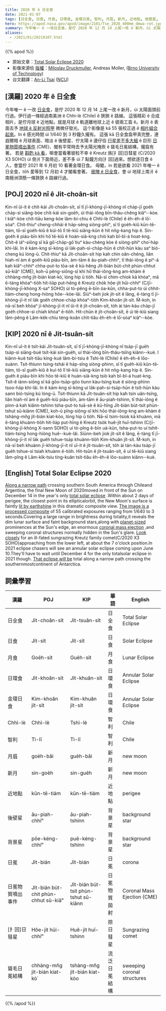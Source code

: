 ```yaml
---
title: 2020 年 ê 日全食
date: 2021-01-07
tags: [日全食, 日食, 月食, 日環食, 金環日食, 智利, 月眉, 新月, 近地點, 後壁星, 背景星, 日冕, 聳毛日冕, 日冕物質噴出事件, CME]
hero: https://apod.nasa.gov/apod/image/2101/Tse_2020_400mm_dmwa-rot.jpg
summary: 今年唯一 ê 一改日全食，是佇 2020 年 12 月 14 上尾一改 ê 新月，úi 太陽面頭前行過。
aliases:
  - /2021/01/20210107.html
---
```


{{% apod %}}

- 原始文章：[Total Solar Eclipse 2020](https://apod.nasa.gov/apod/ap210107.html)
- 影像來源佮 [版權](https://apod.nasa.gov/apod/lib/about_apod.html#srapply)：[Miloslav Druckmuller](http://www.zam.fme.vutbr.cz/~druck/Index.htm), Andreas Moller, ([Brno University of Technology](http://www.vutbr.cz/en/))
- 台文翻譯：[An-Li Tsai](mailto:thianbun.taigi@gmail.com) ([NCU](https://www.astro.ncu.edu.tw))

## [漢羅] 2020 年 ê 日全食

今年唯一 ê 一改 [日全食](https://apod.nasa.gov/apod/ap201218.html)，是佇 2020 年 12 月 14 上尾一改 ê 新月，úi 太陽面頭前行過。伊行過一條經過南美洲 ê Chhì-lè (Chile) ê 狹狹 ê 路線。
這張精彩 ê 合成相片，是佇月球 ê 近地點，就是月球 ê 軌道離地球上近 ê 彼兩工翕 ê。新月 ê 表面去予 [地球 ê 反射光照甲](https://apod.nasa.gov/apod/ap170831.html) 微微仔發光。
這个影像是 kā 55 張校正過 ê [相片組合起來](http://www.zam.fme.vutbr.cz/~druck/Eclipse/Ecl2020a/Tse2020_400mm_wa/0-info.htm)。In ê 感光時間 úi 1/640 到 3 秒鐘久攏有。
這張 kā 日全食翕甲真完整，連遐爾暗 ê 月球表面、暗淡 ê 後壁星、佇太陽 ê 邊仔佮 [行星差不多大細](https://www.nasa.gov/content/goddard/what-is-a-solar-prominence) ê 巨形 [日冕物質噴出事件](https://solarscience.msfc.nasa.gov/CMEs.shtml) (CME)、閣有平常時去予太陽光掩崁 ê 聳毛日冕結構，攏翕有著。
若是 [斟酌 kā 看](https://www.nasa.gov/feature/goddard/2020/recently-discovered-comet-seen-during-2020-total-solar-eclipse-SOHO/)，嘛會當看著彼粒不幸 ê Kreutz 族[扌回]日彗星 (C/2020 X3 SOHO) úi 倒爿下面倚近，差不多 úi 7 點鐘方向[扌回]過來。想欲逐日食 ê 人，會當佇 2021 年 6 月初 10 看著金環日食。
毋閣，in 若是欲看 2021 年唯一 ê 日全食，to̍h 愛等到 12 月初 4 才閣看會著。
[彼陣 ê 日全食](https://eclipse.gsfc.nasa.gov/SEplot/SEplot2001/SE2021Dec04T.GIF)，會 úi 地球上南爿 ê 南極洲頂懸一條狹狹 ê 路線行過。

## [POJ] 2020 nî ê Ji̍t-choân-si̍t

Kin-nî ûi-it ê chi̍t-kái Ji̍t-choân-si̍t, sī tī jī-khòng-jī-khòng nî cha̍p-jī goe̍h cha̍p-sì siāng-bóe chi̍t-kái sin-goe̍h, úi thài-iông bīn-thâu-chêng kiâⁿ--kòe.
I kiâⁿ-kòe chi̍t-tiāu keng-kòe lâm-bí-chiu ê Chhì-lè (Chile) ê e̍h-e̍h-ê lō͘-sòaⁿ.
Chit-thiuⁿ cheng-chhái ê ha̍p-sêng siòng-phìⁿ, sī tī goe̍h-kiû kūn-tē-tiám, tō-sī goe̍h-kiû ê kúi-tō lî tē-kiû siāng-kūn ê hit nn̄g-kang hip ê.
Sin-goe̍h ê piáu-bīn khì hō͘ tē-kiû ê hoán-siā-kng chiò kah bî-bî-á hoat-kng.
Chit-ê iáⁿ-siōng sī kā gō͘-cha̍p-gō͘ tiuⁿ kàu-chèng kòe ê siòng-phìⁿ cho͘-ha̍p khí-lâi.
In ê kám-kng sī-kóng úi la̍k-pah-sì-cha̍p-hūn ê chi̍t-hūn kàu saⁿ bió-cheng kú lóng-ū.
Chit-thiuⁿ kā Ji̍t-choân-si̍t hip kah chin oân-chéng, liân hiah-nī àm ê goe̍h-kiû piáu-bīn, àm-tām ê āu-piah-chhiⁿ, tī thài-iông ê piⁿ-á kah kiâⁿ-chhiⁿ chha-put-to tōa-sè ê kū-hêng Ji̍t-bián bu̍t-chit phùn-chhut sū-kiāⁿ (CME), koh-ū pêng-siông-sî khì hō͘ thài-iông-kng am-khàm ê chhàng-mn̂g ji̍t-bián kiat-kò͘, lóng hip ū tio̍h.
Nā-sī chim-chiok kā khòaⁿ, mā ē-tàng khòaⁿ-tio̍h hit-lia̍p put-hēng ê Kreutz cho̍k hôe-ji̍t hūi-chhiⁿ (C/jī-khòng-jī-khòng X-saⁿ SOHO) úi tò-pêng ē-bīn óa-kūn, chha-put-to úi chhit-tiám-cheng hong-hiòng hôe--kòe-lâi.
Siūⁿ-beh jiok ji̍t-si̍t ê lâng, ē-tàng tī jī-khòng-jī-it nî la̍k goe̍h chhoe-cha̍p khòaⁿ-tio̍h Kim-khoân ji̍t-si̍t.
M̄-koh, in nā-sī beh khòaⁿ jī-khòng-jī-it nî ûi-it ê ji̍t-choân-si̍t, to̍h ài tán-kàu cha̍p-jī goe̍h chhoe-sì chiah khòaⁿ ē-tio̍h.
Hit-chūn ê ji̍t-choân-si̍t, ē úi tē-kiû siang lâm-pêng ê Lâm-ke̍k-chiu téng-koân chi̍t-tiâu e̍h-e̍h-ê lō͘-sòaⁿ kiâⁿ--kòe.

## [KIP] 2020 nî ê Ji̍t-tsuân-si̍t
Kin-nî uî-it ê tsi̍t-kái Ji̍t-tsuân-si̍t, sī tī jī-khòng-jī-khòng nî tsa̍p-jī gue̍h tsa̍p-sì siāng-bué tsi̍t-kái sin-gue̍h, uí thài-iông bīn-thâu-tsîng kiânn--kuè.
I kiânn-kuè tsi̍t-tiāu king-kuè lâm-bí-tsiu ê Tshì-lè (Chile) ê e̍h-e̍h-ê lōo-suànn.
Tsit-thiunn tsing-tshái ê ha̍p-sîng siòng-phìnn, sī tī gue̍h-kiû kūn-tē-tiám, tō-sī gue̍h-kiû ê kuí-tō lî tē-kiû siāng-kūn ê hit nn̄g-kang hip ê.
Sin-gue̍h ê piáu-bīn khì hōo tē-kiû ê huán-siā-kng tsiò kah bî-bî-á huat-kng.
Tsit-ê iánn-siōng sī kā gōo-tsa̍p-gōo tiunn kàu-tsìng kuè ê siòng-phìnn tsoo-ha̍p khí-lâi.
In ê kám-kng sī-kóng uí la̍k-pah-sì-tsa̍p-hūn ê tsi̍t-hūn kàu sann bió-tsing kú lóng-ū.
Tsit-thiunn kā Ji̍t-tsuân-si̍t hip kah tsin uân-tsíng, liân hiah-nī àm ê gue̍h-kiû piáu-bīn, àm-tām ê āu-piah-tshinn, tī thài-iông ê pinn-á kah kiânn-tshinn tsha-put-to tuā-sè ê kū-hîng Ji̍t-bián bu̍t-tsit phùn-tshut sū-kiānn (CME), koh-ū pîng-siông-sî khì hōo thài-iông-kng am-khàm ê tshàng-mn̂g ji̍t-bián kiat-kòo, lóng hip ū tio̍h.
Nā-sī tsim-tsiok kā khuànn, mā ē-tàng khuànn-tio̍h hit-lia̍p put-hīng ê Kreutz tso̍k huê-ji̍t huī-tshinn (C/jī-khòng-jī-khòng X-sann SOHO) uí tò-pîng ē-bīn uá-kūn, tsha-put-to uí tshit-tiám-tsing hong-hiòng huê--kuè-lâi.
Siūnn-beh jiok ji̍t-si̍t ê lâng, ē-tàng tī jī-khòng-jī-it nî la̍k gue̍h tshue-tsa̍p khuànn-tio̍h Kim-khuân ji̍t-si̍t.
M̄-koh, in nā-sī beh khuànn jī-khòng-jī-it nî uî-it ê ji̍t-tsuân-si̍t, to̍h ài tán-kàu tsa̍p-jī gue̍h tshue-sì tsiah khuànn ē-tio̍h.
Hit-tsūn ê ji̍t-tsuân-si̍t, ē uí tē-kiû siang lâm-pîng ê Lâm-ki̍k-tsiu tíng-kuân tsi̍t-tiâu e̍h-e̍h-ê lōo-suànn kiânn--kuè.

## [English] Total Solar Eclipse 2020 
[Along a narrow path](https://apod.nasa.gov/apod/ap201229.html) crossing southern South America through Chileand Argentina, the final New Moon of 2020moved in front of the Sun on December 14 in the year's only [total solar eclipse](https://apod.nasa.gov/apod/ap201218.html) .Within about 2 days of perigee, the closest point in its ellipticalorbit, the New Moon's surface is faintly [lit by earthshine](https://apod.nasa.gov/apod/ap170831.html) in this dramatic composite view. [The image is a processed composite](http://www.zam.fme.vutbr.cz/~druck/Eclipse/Ecl2020a/Tse2020_400mm_wa/0-info.htm) of 55 calibrated exposures ranging from 1/640 to 3 seconds.Covering a large range in brightness during totality,it reveals the dim lunar surface and faint background stars,along with [planet-sized](https://www.nasa.gov/content/goddard/what-is-a-solar-prominence) prominences at the Sun's edge, an enormous [coronal mass ejection](https://solarscience.msfc.nasa.gov/CMEs.shtml) ,and sweeping coronal structures normally hidden in the Sun's glare. [Look closely](https://www.nasa.gov/feature/goddard/2020/recently-discovered-comet-seen-during-2020-total-solar-eclipse-SOHO/) for an ill-fated sungrazing Kreutz family comet(C/2020 X3 SOHO)approaching from the lower left, at about the 7 o'clock position.In 2021 eclipse chasers will see an annular solar eclipse coming upon June 10.They'll have to wait until December 4 for the only totalsolar eclipse in 2021 though. [That eclipse will be](https://eclipse.gsfc.nasa.gov/SEplot/SEplot2001/SE2021Dec04T.GIF) total along a narrow path crossing the southernmostcontinent of Antarctica.

## 詞彙學習

|漢羅|POJ|KIP|華語|English|
|-|-|-|-|-|
|日全食|Ji̍t-choân-si̍t|Ji̍t-tsuân-si̍t|日全食|Total Solar Eclipse|
|日食|Ji̍t-si̍t|Ji̍t-si̍t|日食|Solar Eclipse|
|月食|Goe̍h-si̍t|Gue̍h-si̍t|月食|Lunar Eclipse|
|日環食|Ji̍t-khoân-si̍t|Ji̍t-khuân-si̍t|日環食|Annular Solar Eclipse|
|金環日食|Kim-khoân ji̍t-si̍t|Kim-khuân ji̍t-si̍t|日環食|Annular Solar Eclipse|
|Chhì-lè|Chhì-lè|Tshì-lè|智利|Chile|
|智利|Tì-lī|Tì-lī|智利|Chile|
|月眉|goe̍h-bâi|gue̍h-bâi|新月|new moon|
|新月|sin-goe̍h|sin-gue̍h|新月|new moon|
|近地點|kūn-tē-tiám|kūn-tē-tiám|近地點|perigee|
|後壁星|āu-piah-chhiⁿ|āu-piah-tshinn|背景星|background star|
|背景星|pōe-kéng-chhiⁿ|puē-kéng-tshinn|背景星|background star|
|日冕|Ji̍t-bián|Ji̍t-bián|日冕|corona|
|日冕物質噴出事件|Ji̍t-bián bu̍t-chit phùn-chhut sū-kiāⁿ|Ji̍t-bián bu̍t-tsit phùn-tshut sū-kiānn|日冕物質拋射|Coronal Mass Ejection (CME)|
|[扌回]日彗星|Hôe-ji̍t hūi-chhiⁿ|Huê-ji̍t huī-tshinn|掠日彗星|Sungrazing comet|
|聳毛日冕結構|chhàng-mn̂g ji̍t-bián kiat-kò͘|tshàng-mn̂g ji̍t-bián kiat-kòo|流泛日冕結構|sweeping coronal structures|

{{% /apod %}}
